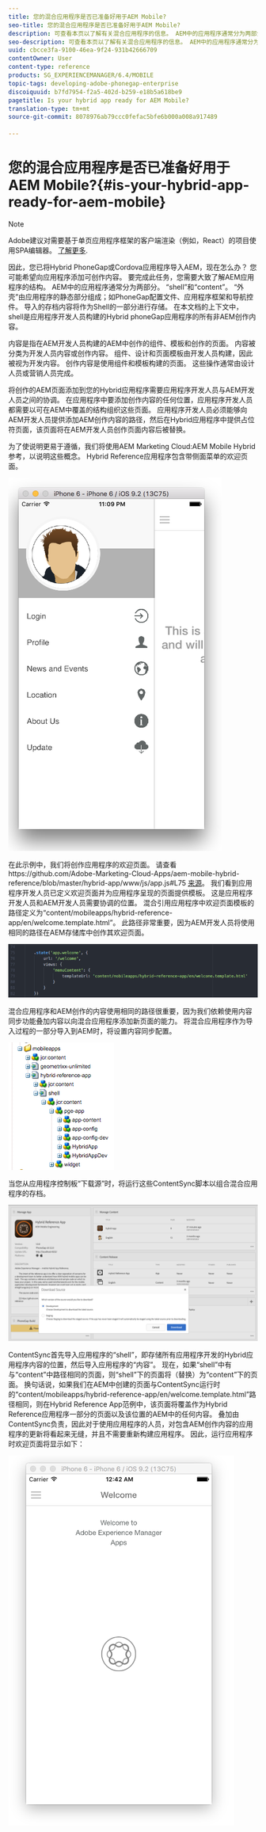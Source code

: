 ```yaml
---
title: 您的混合应用程序是否已准备好用于AEM Mobile?
seo-title: 您的混合应用程序是否已准备好用于AEM Mobile?
description: 可查看本页以了解有关混合应用程序的信息。 AEM中的应用程序通常分为两部分。 “shell”和“内容”以及本页提供了有关这些主题的更多分析。
seo-description: 可查看本页以了解有关混合应用程序的信息。 AEM中的应用程序通常分为两部分。 “shell”和“内容”以及本页提供了有关这些主题的更多分析。
uuid: cbcce3fa-9100-46ea-9f24-931b42666709
contentOwner: User
content-type: reference
products: SG_EXPERIENCEMANAGER/6.4/MOBILE
topic-tags: developing-adobe-phonegap-enterprise
discoiquuid: b7fd7954-f2a5-402d-b259-e18b5a618be9
pagetitle: Is your hybrid app ready for AEM Mobile?
translation-type: tm+mt
source-git-commit: 8078976ab79ccc0fefac5bfe6b000a008a917489

---
```



# 您的混合应用程序是否已准备好用于AEM Mobile?{#is-your-hybrid-app-ready-for-aem-mobile}

>[!NOTE]
>
>Adobe建议对需要基于单页应用程序框架的客户端渲染（例如，React）的项目使用SPA编辑器。 [了解更多](/help/sites-developing/spa-overview.md).

因此，您已将Hybrid PhoneGap或Cordova应用程序导入AEM，现在怎么办？ 您可能希望向应用程序添加可创作内容。 要完成此任务，您需要大致了解AEM应用程序的结构。 AEM中的应用程序通常分为两部分。 “shell”和“content”。 “外壳”由应用程序的静态部分组成；如PhoneGap配置文件、应用程序框架和导航控件。 导入的存档内容将作为Shell的一部分进行存储。 在本文档的上下文中，shell是应用程序开发人员构建的Hybrid phoneGap应用程序的所有非AEM创作内容。

内容是指在AEM开发人员构建的AEM中创作的组件、模板和创作的页面。 内容被分类为开发人员内容或创作内容。 组件、设计和页面模板由开发人员构建，因此被视为开发内容。 创作内容是使用组件和模板构建的页面。 这些操作通常由设计人员或营销人员完成。

将创作的AEM页面添加到您的Hybrid应用程序需要应用程序开发人员与AEM开发人员之间的协调。 在应用程序中要添加创作内容的任何位置，应用程序开发人员都需要以可在AEM中覆盖的结构组织这些页面。 应用程序开发人员必须能够向AEM开发人员提供添加AEM创作内容的路径，然后在Hybrid应用程序中提供占位符页面，该页面将在AEM开发人员创作页面内容后被替换。

为了使说明更易于遵循，我们将使用AEM Marketing Cloud:AEM Mobile Hybrid参考，以说明这些概念。 Hybrid Reference应用程序包含带侧面菜单的欢迎页面。

![chlimage_1-76](assets/chlimage_1-76.png)

在此示例中，我们将创作应用程序的欢迎页面。 请查看https://github.com/Adobe-Marketing-Cloud-Apps/aem-mobile-hybrid-reference/blob/master/hybrid-app/www/js/app.js#L75 [来源](https://github.com/Adobe-Marketing-Cloud-Apps/aem-mobile-hybrid-reference/blob/master/hybrid-app/www/js/app.js#L75)。 我们看到应用程序开发人员已定义欢迎页面并为应用程序呈现的页面提供模板。 这是应用程序开发人员和AEM开发人员需要协调的位置。 混合引用应用程序中欢迎页面模板的路径定义为“content/mobileapps/hybrid-reference-app/en/welcome.template.html”。 此路径非常重要，因为AEM开发人员将使用相同的路径在AEM存储库中创作其欢迎页面。

![chlimage_1-77](assets/chlimage_1-77.png)

混合应用程序和AEM创作的内容使用相同的路径很重要，因为我们依赖使用内容同步功能叠加内容以向混合应用程序添加新页面的能力。 将混合应用程序作为导入过程的一部分导入到AEM时，将设置内容同步配置。

![chlimage_1-78](assets/chlimage_1-78.png)

当您从应用程序控制板“下载源”时，将运行这些ContentSync脚本以组合混合应用程序的存档。

![chlimage_1-79](assets/chlimage_1-79.png)

ContentSync首先导入应用程序的“shell”，即存储所有应用程序开发的Hybrid应用程序内容的位置，然后导入应用程序的“内容”。 现在，如果“shell”中有与“content”中路径相同的页面，则“shell”下的页面将（替换）为“content”下的页面。 换句话说，如果我们在AEM中创建的页面与ContentSync运行时的“content/mobileapps/hybrid-reference-app/en/welcome.template.html”路径相同，则在Hybrid Reference App范例中，该页面将覆盖作为Hybrid Reference应用程序一部分的页面以及该位置的AEM中的任何内容。 叠加由ContentSync负责，因此对于使用应用程序的人员，对包含AEM创作内容的应用程序的更新将看起来无缝，并且不需要重新构建应用程序。 因此，运行应用程序时欢迎页面将显示如下：

![chlimage_1-80](assets/chlimage_1-80.png)
